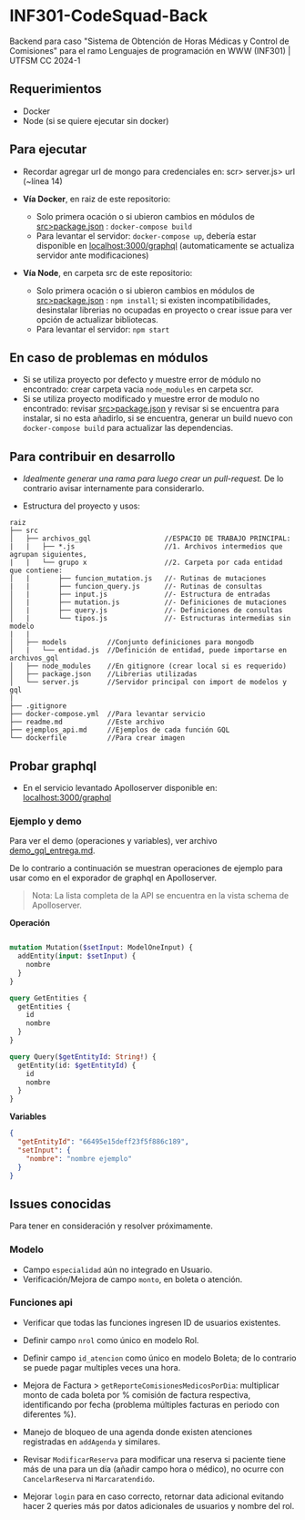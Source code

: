 # INF301-CodeSquad-Back
Backend para caso "Sistema de Obtención de Horas Médicas y Control de Comisiones" para el ramo Lenguajes de programación en WWW (INF301) | UTFSM CC 2024-1

## Requerimientos
- Docker
- Node (si se quiere ejecutar sin docker) 

## Para ejecutar
- Recordar agregar url de mongo para credenciales en: scr> server.js> url (~línea 14)
- **Vía Docker**, en raiz de este repositorio: 
  - Solo primera ocación o si ubieron cambios en módulos de [src>package.json](src/package.json) : `docker-compose build`
  - Para levantar el servidor: `docker-compose up`, debería estar disponible en [localhost:3000/graphql](http://localhost:3000/graphql)  (automaticamente se actualiza servidor ante modificaciones)

- **Vía Node**, en carpeta src de este repositorio: 
  - Solo primera ocación o si ubieron cambios en módulos de [src>package.json](src/package.json) : `npm install`; si existen incompatibilidades, desinstalar librerias no ocupadas en proyecto o crear issue para ver opción de actualizar bibliotecas.
  - Para levantar el servidor: `npm start`

## En caso de problemas en módulos
- Si se utiliza proyecto por defecto y muestre error de módulo no encontrado: crear carpeta vacia `node_modules` en carpeta scr.
- Si se utiliza proyecto modificado y muestre error de modulo no encontrado: revisar [src>package.json](src/package.json) y revisar si se encuentra para instalar, si no esta añadirlo, si se encuentra, generar un build nuevo con `docker-compose build` para actualizar las dependencias.

## Para contribuir en desarrollo
- *Idealmente generar una rama para luego crear un pull-request.* De lo contrario avisar internamente para considerarlo.

- Estructura del proyecto y usos:

```
raiz
├── src
│   ├── archivos_gql                  //ESPACIO DE TRABAJO PRINCIPAL:
|   |   ├── *.js                      //1. Archivos intermedios que agrupan siguientes,
|   |   └── grupo x                   //2. Carpeta por cada entidad que contiene:
│   |       ├── funcion_mutation.js   //- Rutinas de mutaciones
|   |       ├── funcion_query.js      //- Rutinas de consultas
│   |       ├── input.js              //- Estructura de entradas
│   |       ├── mutation.js           //- Definiciones de mutaciones
│   |       ├── query.js              //- Definiciones de consultas
│   |       └── tipos.js              //- Estructuras intermedias sin modelo
|   |
│   ├── models          //Conjunto definiciones para mongodb
│   |   └── entidad.js  //Definición de entidad, puede importarse en archivos_gql
│   ├── node_modules    //En gitignore (crear local si es requerido)
│   ├── package.json    //Librerias utilizadas
│   └── server.js       //Servidor principal con import de modelos y gql
|
├── .gitignore
├── docker-compose.yml  //Para levantar servicio
├── readme.md           //Este archivo
├── ejemplos_api.md     //Ejemplos de cada función GQL
└── dockerfile          //Para crear imagen
```

## Probar graphql
- En el servicio levantado Apolloserver disponible en: [localhost:3000/graphql](http://localhost:3000/graphql)

### Ejemplo y demo

Para ver el demo (operaciones y variables), ver archivo [demo_gql_entrega.md](demo_gql_entrega.md).

De lo contrario a continuación se muestran operaciones de ejemplo para usar como en el exporador de graphql en Apolloserver.

>Nota: La lista completa de la API se encuentra en la vista schema de Apolloserver.

**Operación**
```graphql

mutation Mutation($setInput: ModelOneInput) {
  addEntity(input: $setInput) {
    nombre
  }
}

query GetEntities {
  getEntities {
    id
    nombre
  }
}

query Query($getEntityId: String!) {
  getEntity(id: $getEntityId) {
    id
    nombre
  }
}
```

**Variables**
```json
{
  "getEntityId": "66495e15deff23f5f886c189",
  "setInput": {
    "nombre": "nombre ejemplo"
  }
}
```

## Issues conocidas

Para tener en consideración y resolver próximamente.

### Modelo

- Campo `especialidad` aún no integrado en Usuario.
- Verificación/Mejora de campo `monto`, en boleta o atención.

### Funciones api

- Verificar que todas las funciones ingresen ID de usuarios existentes.

- Definir campo `nrol` como único en modelo Rol.

- Definir campo `id_atencion` como único en modelo Boleta; de lo contrario se puede pagar multiples veces una hora.

- Mejora de Factura > `getReporteComisionesMedicosPorDia`: multiplicar monto de cada boleta por % comisión de factura respectiva, identificando por fecha (problema múltiples facturas en periodo con diferentes %).

- Manejo de bloqueo de una agenda donde existen atenciones registradas en `addAgenda` y similares.

- Revisar `ModificarReserva` para modificar una reserva si paciente tiene más de una para un día (añadir campo hora o médico), no ocurre con `CancelarReserva` ni `Marcaratendido`.

- Mejorar `login` para en caso correcto, retornar data adicional evitando hacer 2 queries más por datos adicionales de usuarios y nombre del rol.
